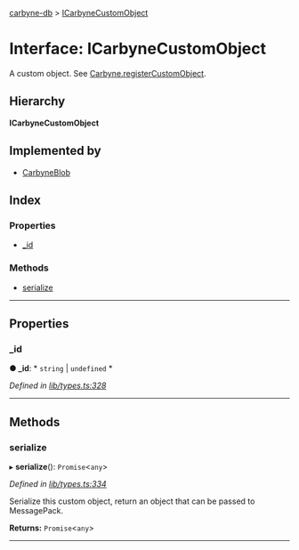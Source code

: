 [carbyne-db](../README.md) > [ICarbyneCustomObject](../interfaces/icarbynecustomobject.md)

# Interface: ICarbyneCustomObject

A custom object. See [Carbyne.registerCustomObject](../classes/carbyne.md#registercustomobject).

## Hierarchy

**ICarbyneCustomObject**

## Implemented by

* [CarbyneBlob](../classes/carbyneblob.md)

## Index

### Properties

* [_id](icarbynecustomobject.md#_id)

### Methods

* [serialize](icarbynecustomobject.md#serialize)

---

## Properties

<a id="_id"></a>

###  _id

**● _id**: * `string` &#124; `undefined`
*

*Defined in [lib/types.ts:328](https://github.com/allotropelabs/carbyne/blob/516c028/lib/types.ts#L328)*

___

## Methods

<a id="serialize"></a>

###  serialize

▸ **serialize**(): `Promise`<`any`>

*Defined in [lib/types.ts:334](https://github.com/allotropelabs/carbyne/blob/516c028/lib/types.ts#L334)*

Serialize this custom object, return an object that can be passed to MessagePack.

**Returns:** `Promise`<`any`>

___

